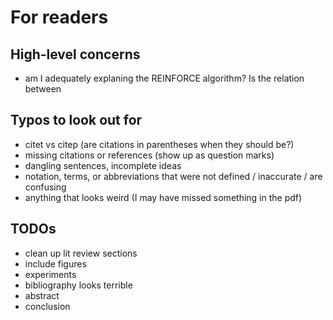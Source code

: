 # For readers

## High-level concerns
* am I adequately explaning the REINFORCE algorithm? Is the relation between 

## Typos to look out for
* citet vs citep (are citations in parentheses when they should be?)
* missing citations or references (show up as question marks)
* dangling sentences,  incomplete ideas
* notation, terms, or abbreviations that were not defined / inaccurate / are confusing
* anything that looks weird (I may have missed something in the pdf)

## TODOs
* clean up lit review sections
* include figures
* experiments
* bibliography looks terrible
* abstract
* conclusion
